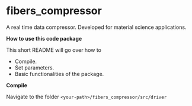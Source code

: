 # fibers_compressor
A real time data compressor. Developed for material science applications.

**How to use this code package**

This short README will go over how to  

* Compile.
* Set parameters.
* Basic functionalities of the package.

**Compile**

Navigate to the folder `<your-path>/fibers_compressor/src/driver`

